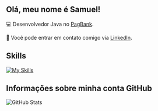 ## Olá, meu nome é <strong>Samuel!</strong>

💻 Desenvolvedor Java no [PagBank](https://pagseguro.uol.com.br/?utm_source=google&utm_medium=g&utm_campaign=1904098269-_77305792504&utm_content=665304054940&utm_term=pagbank-_e&gclid=Cj0KCQiAr8eqBhD3ARIsAIe-buP23sy_C_6rWsZfyDwsn7wA1pssPLhhb18kVkegR9lFmgCmfwmw0JoaAj8oEALw_wcB).

💬 Você pode entrar em contato comigo via [LinkedIn](https://www.linkedin.com/in/barbosa-samuel97/).

## Skills

[![My Skills](https://skillicons.dev/icons?i=aws,kafka,bash,git,docker,grafana,java,py,spring)](https://skillicons.dev)

## Informações sobre minha conta GitHub

  ![GitHub Stats](https://github-readme-stats.vercel.app/api?username=samuel-barbosa97&theme=dark&show_icons=true)


